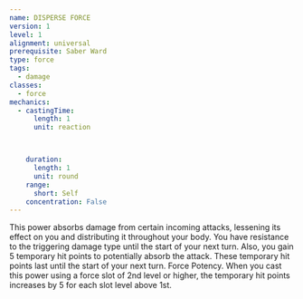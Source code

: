 ```yaml
---
name: DISPERSE FORCE
version: 1
level: 1
alignment: universal
prerequisite: Saber Ward
type: force
tags:
  - damage
classes:
  - force
mechanics:
  - castingTime:
      length: 1
      unit: reaction



    duration:
      length: 1
      unit: round
    range:
      short: Self
    concentration: False
---
```

This power absorbs damage from certain incoming
attacks, lessening its effect on you and distributing it
throughout your body. You have resistance to the
triggering damage type until the start of your next turn.
Also, you gain 5 temporary hit points to potentially
absorb the attack. These temporary hit points last until
the start of your next turn.
Force Potency. When you cast this power using a
force slot of 2nd level or higher, the temporary hit
points increases by 5 for each slot level above 1st.

    